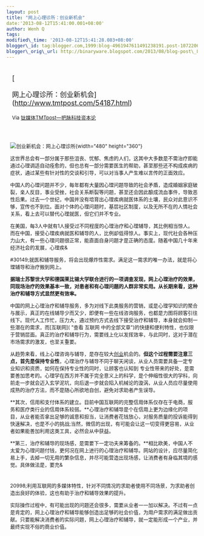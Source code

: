 ```yaml
--- 
layout: post 
title: "网上心理诊所：创业新机会" 
date:'2013-08-12T15:41:00.001+08:00' 
author: Wenh Q
tags:
modified\_time: '2013-08-12T15:41:28.083+08:00' 
blogger\_id: tag:blogger.com,1999:blog-4961947611491238191.post-1072206935122036015
blogger\_orig\_url: http://binaryware.blogspot.com/2013/08/blog-post\_8832.html
---
```

<div style="margin: 10px; padding: 5px;">

<div style="font-size: 18px;">

[

网上心理诊所：创业新机会](http://www.tmtpost.com/54187.html)

</div>

<div style="font-size: 13px;">

Via [钛媒体TMTpost—把脉科技资本论](http://www.tmtpost.com/)

</div>

</div>

<div style="font-size: 13px; padding: 15px 0 10px 10px;">

![创业新机会：网上心理诊所](http://www.tmtpost.com/wp-content/uploads/2013/08/137574734690.jpg "创业新机会：网上心理诊所"){width="480"
height="360"}

这世界总会有一部分属于那些沮丧、忧郁、焦虑的人们，这其中大多数是不需治疗即能通过心理调适自动痊愈的，但也总有一部分需要医生的帮助，甚至那些还不构成疾病的症状，通过某些有针对性的交谈和引导，可以对当事人产生难以言传的正面效应。



中国人的心理问题并不少，每年都有大量因心理问题导致的社会矛盾，造成婚姻家庭破裂，亲人反目，事业受挫，社会关系断裂等问题，甚至还会因此酿成流血事件，导致恶性后果。过去一个世纪，中国并没有培育出心理疾病就医体系的土壤，民众对此意识不够，宣传也不到位。面对个体的心理问题时，基层社区制度，以及无所不在的人情社会关系，看上去可以替代心理就医，但它们并不专业。



在美国，每3人中就有1人接受过不同程度的心理治疗和心理辅导，其比例相当惊人。而在中国，接受心理疾病就医和辅导的人，比例却低得惊人。事实上，现代社会各种压力山大，有一些心理问题很正常，能直面自身问题才是正确的态度。随着中国几十年来经济社会的发展，心理疾&

#30149;就医和辅导服务，将会出现爆炸性需求。满足这一需求的唯一办法，就是将心理辅导和治疗搬到网上。



**据瑞士苏黎世大学和德国莱比锡大学联合进行的一项调查发现，网上心理治疗的效果，同现场治疗的效果基本一致，对患者和有心理问题的人群非常实用。从长期来看，这种治疗和辅导方式显然更有效率。**



中国的网上心理治疗和辅导服务，多为对线下此类服务的营销，或是心理学知识的聚合与展示，真正的在线辅导少而又少，即便有一些在线咨询服务，也都是力图将顾客引往线下。现代人工作忙，压力大，通过预约方式去线下接受治疗和辅导，本身就会抑制一些潜在的需求，而[互联网]( "查看 互联网 中的全部文章")的快捷和便利特性，也仅限于营销层面。真正的治疗和辅导行为，需要线上化以发挥效率，与此同时，这对于潜在市场需求的激发，也至关重要。



从趋势来看，线上心理咨询与辅导，是存在较大[创业](http://www.tmtpost.com/tag/chuangye "查看 创业 中的全部文章")机会的。**但这个过程需要注意三点，首先是保持专业性**，心理治疗与辅导不同于聊天闲谈，从业人员需要具备一定专业知识和资质，如何在保持专业性的同时，让顾客也认知到
专业性带来的好处，是需要善加思考的。心理学在西方并不属于完全意义上的科学，是个伸缩性很大的学科，向前走一步就会迈入玄学泥坑，向后退一步就会陷入机械论的漩涡，从业人员应尽量使用成熟的治疗方法，而不是随心所欲地自创，避免对求助者产生误导。



**其次，信用和支付体系的建立。目前中国互联网的完整信用体系仅存在于电商，服务和医疗类行业的信用体系较弱。**心理治疗和辅导是个在信用上更为边缘化的项目，从业者能否拿出足够的诚意和担当，让消费者花钱放心，对服务质量的投诉能得到快速解决，也是不小的挑战;当然，微信的出现，有可能会让这一切变得更容易，从业者如果能善加利用这类工具，必然会从中获益。



**第三，治疗和辅导的现场感，是需要下一定功夫来筹备的。**相比欧美，中国人不太爱为心理问题付钱，更何况在网上进行的心理治疗和辅导。网站的设计，应尽量简化易上手，去掉一切无用的繁杂信息，并尽可能营造出现场感，让消费者有身临其境的感觉。具体做法是，要充&
#
20998;利用互联网的多媒体特性，针对不同情况的求助者使用不同场景，为求助者创造出良好的体验，这也有助于治疗和辅导效果的提升。



实际操作过程中，有可能出现的问题还会很多，需要从业者一一加以解决。不过有一点是肯定的，网上心理治疗和辅导能够创造出足够的社会价值，为用户需求的满足做出贡献。只要能解决消费者的实际问题，网上心理治疗和辅导，就一定能形成一个产业，并最终实现不俗的商业价值。

</div>
